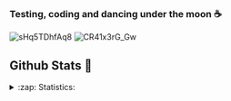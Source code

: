 ### Testing, coding and dancing under the moon ☕
![sHq5TDhfAq8](https://github.com/user-attachments/assets/45b1770f-6a3f-4808-988f-e89ee7af96b3) ![CR41x3rG_Gw](https://github.com/user-attachments/assets/acd14da8-a3dc-4af2-9dfc-d3ef1a17b7a1)


## Github Stats 🍄
<details>
  <summary>:zap: Statistics:</summary>
  <img align="left" alt="codeSTACKr's GitHub Stats" src="https://github-readme-stats.vercel.app/api?username=kryakena&theme=tokyonight" /> <img align="left" alt="codeSTACKr's GitHub Stats" src="https://github-readme-stats.vercel.app/api/top-langs/?username=kryakena&layout=compact" />
</details>

